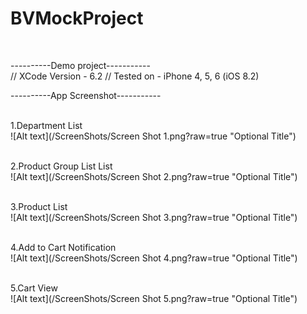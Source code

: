 # BVMockProject
<br/>

----------Demo project-----------
<br/>
// XCode Version - 6.2
// Tested on - iPhone 4, 5, 6 (iOS 8.2)
<br/>

----------App Screenshot-----------

<br/>1.Department List<br/>![Alt text](/ScreenShots/Screen Shot 1.png?raw=true "Optional Title")


<br/>2.Product Group List List<br/>![Alt text](/ScreenShots/Screen Shot 2.png?raw=true "Optional Title")


<br/>3.Product List<br/>![Alt text](/ScreenShots/Screen Shot 3.png?raw=true "Optional Title")


<br/>4.Add to Cart Notification<br/>![Alt text](/ScreenShots/Screen Shot 4.png?raw=true "Optional Title")


<br/>5.Cart View<br/>![Alt text](/ScreenShots/Screen Shot 5.png?raw=true "Optional Title")
